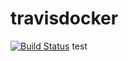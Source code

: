 # travisdocker

[![Build Status](https://travis-ci.org/gabstopper/travisdocker.svg?branch=master)](https://travis-ci.org/gabstopper/travisdocker)
test
